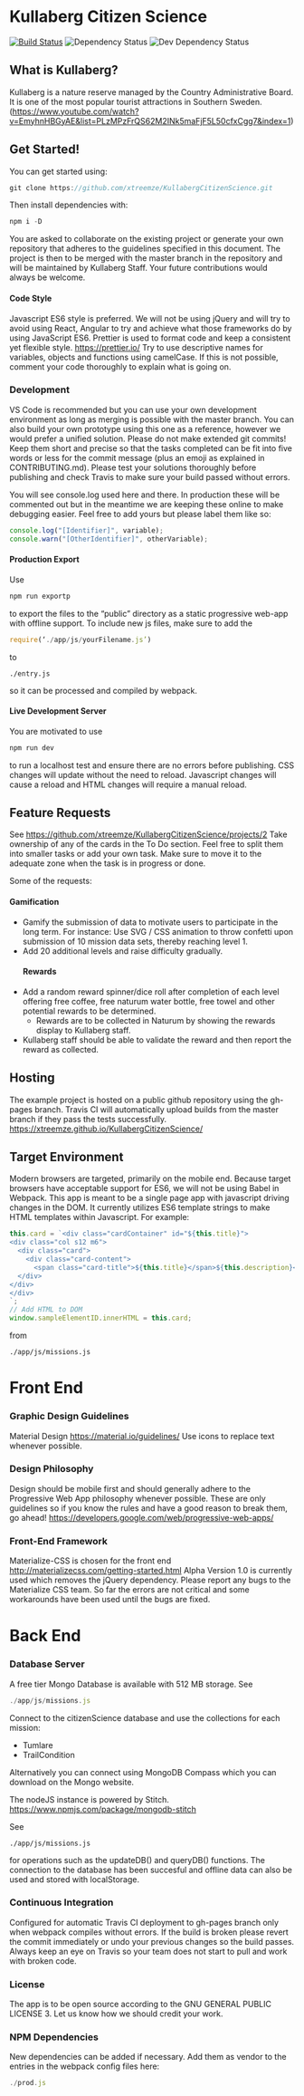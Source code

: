 # Kullaberg Citizen Science

[![Build Status](https://travis-ci.org/xtreemze/KullabergCitizenScience.svg?branch=master)](https://travis-ci.org/xtreemze/KullabergCitizenScience)
![Dependency Status](https://david-dm.org/xtreemze/KullabergCitizenScience/status.svg?branch=master)
![Dev Dependency Status](https://david-dm.org/xtreemze/KullabergCitizenScience/dev-status.svg?branch=master)

## What is Kullaberg?

Kullaberg is a nature reserve managed by the Country Administrative Board. It is
one of the most popular tourist attractions in Southern Sweden.
(https://www.youtube.com/watch?v=EmyhnHBGyAE&list=PLzMPzFrQS62M2INk5maFjF5L50cfxCgg7&index=1)

## Get Started!

You can get started using:

```javascript
git clone https://github.com/xtreemze/KullabergCitizenScience.git
```

Then install dependencies with:

```javascript
npm i -D
```

You are asked to collaborate on the existing project or generate your own
repository that adheres to the guidelines specified in this document. The
project is then to be merged with the master branch in the repository and will
be maintained by Kullaberg Staff. Your future contributions would always be
welcome.

#### Code Style

Javascript ES6 style is preferred. We will not be using jQuery and will try to
avoid using React, Angular to try and achieve what those frameworks do by using
JavaScript ES6. Prettier is used to format code and keep a consistent yet
flexible style. https://prettier.io/ Try to use descriptive names for variables,
objects and functions using camelCase. If this is not possible, comment your
code thoroughly to explain what is going on.

### Development

VS Code is recommended but you can use your own development environment as long
as merging is possible with the master branch. You can also build your own
prototype using this one as a reference, however we would prefer a unified
solution. Please do not make extended git commits! Keep them short and precise
so that the tasks completed can be fit into five words or less for the commit
message (plus an emoji as explained in CONTRIBUTING.md). Please test your
solutions thoroughly before publishing and check Travis to make sure your build
passed without errors.

You will see console.log used here and there. In production these will be
commented out but in the meantime we are keeping these online to make debugging
easier. Feel free to add yours but please label them like so:

```javascript
console.log("[Identifier]", variable);
console.warn("[OtherIdentifier]", otherVariable);
```

#### Production Export

Use

```javascript
npm run exportp
```

to export the files to the “public” directory as a static progressive web-app
with offline support. To include new js files, make sure to add the

```javascript
require(‘./app/js/yourFilename.js’)
```

to

```
./entry.js
```

so it can be processed and compiled by webpack.

#### Live Development Server

You are motivated to use

```javascript
npm run dev
```

to run a localhost test and ensure there are no errors before publishing. CSS
changes will update without the need to reload. Javascript changes will cause a
reload and HTML changes will require a manual reload.

## Feature Requests

See https://github.com/xtreemze/KullabergCitizenScience/projects/2 Take
ownership of any of the cards in the To Do section. Feel free to split them into
smaller tasks or add your own task. Make sure to move it to the adequate zone
when the task is in progress or done.

Some of the requests:

#### Gamification

* Gamify the submission of data to motivate users to participate in the long
  term. For instance: Use SVG / CSS animation to throw confetti upon submission
  of 10 mission data sets, thereby reaching level 1.
* Add 20 additional levels and raise difficulty gradually.
  #### Rewards
* Add a random reward spinner/dice roll after completion of each level offering
  free coffee, free naturum water bottle, free towel and other potential rewards
  to be determined.
  * Rewards are to be collected in Naturum by showing the rewards display to
    Kullaberg staff.
* Kullaberg staff should be able to validate the reward and then report the
  reward as collected.

## Hosting

The example project is hosted on a public github repository using the gh-pages
branch. Travis CI will automatically upload builds from the master branch if
they pass the tests successfully.
https://xtreemze.github.io/KullabergCitizenScience/

## Target Environment

Modern browsers are targeted, primarily on the mobile end. Because target
browsers have acceptable support for ES6, we will not be using Babel in Webpack.
This app is meant to be a single page app with javascript driving changes in the
DOM. It currently utilizes ES6 template strings to make HTML templates within
Javascript. For example:

```javascript
this.card = `<div class="cardContainer" id="${this.title}">
<div class="col s12 m6">
  <div class="card">
    <div class="card-content">
      <span class="card-title">${this.title}</span>${this.description}</div>
  </div>
</div>
</div>
`;
// Add HTML to DOM
window.sampleElementID.innerHTML = this.card;
```

from

`./app/js/missions.js`

# Front End

### Graphic Design Guidelines

Material Design https://material.io/guidelines/ Use icons to replace text
whenever possible.

### Design Philosophy

Design should be mobile first and should generally adhere to the Progressive Web
App philosophy whenever possible. These are only guidelines so if you know the
rules and have a good reason to break them, go ahead!
https://developers.google.com/web/progressive-web-apps/

### Front-End Framework

Materialize-CSS is chosen for the front end
http://materializecss.com/getting-started.html Alpha Version 1.0 is currently
used which removes the jQuery dependency. Please report any bugs to the
Materialize CSS team. So far the errors are not critical and some workarounds
have been used until the bugs are fixed.

# Back End

### Database Server

A free tier Mongo Database is available with 512 MB storage. See

```javascript
./app/js/missions.js
```

Connect to the citizenScience database and use the collections for each mission:

* Tumlare
* TrailCondition

Alternatively you can connect using MongoDB Compass which you can download on
the Mongo website.

The nodeJS instance is powered by Stitch.
https://www.npmjs.com/package/mongodb-stitch

See

```
./app/js/missions.js
```

for operations such as the updateDB() and queryDB() functions. The connection to
the database has been succesful and offline data can also be used and stored
with localStorage.

### Continuous Integration

Configured for automatic Travis CI deployment to gh-pages branch only when
webpack compiles without errors. If the build is broken please revert the commit
immediately or undo your previous changes so the build passes. Always keep an
eye on Travis so your team does not start to pull and work with broken code.

### License

The app is to be open source according to the GNU GENERAL PUBLIC LICENSE 3. Let
us know how we should credit your work.

### NPM Dependencies

New dependencies can be added if necessary. Add them as vendor to the entries in
the webpack config files here:

```javascript
./prod.js
```
 
